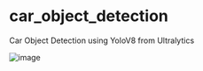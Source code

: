 # car_object_detection
Car Object Detection using YoloV8 from Ultralytics

![image](https://github.com/shreeyashah09/car_object_detection/assets/97623578/797feeb0-6841-40dd-9da1-676913d4f693)

